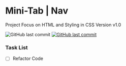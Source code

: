 # Mini-Tab | Nav

Project Focus on HTML and Styling in CSS Version v1.0

<img alt="GitHub last commit" src="https://img.shields.io/github/last-commit/mogrady-git/Responsive-Navbar-Collection">
<a href="https://mogrady-git.github.io/Responsive-Navbar-Collection/"><img alt="GitHub last commit" src="https://img.shields.io/badge/Version%201.0-Launch%20Website-green"></a>

### Task List

- [ ] Refactor Code
